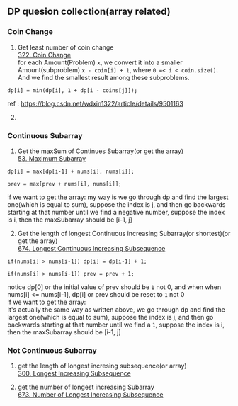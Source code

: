 ## DP quesion collection(array related)
### Coin Change
1. Get least number of coin change  
[322. Coin Change](https://leetcode.com/problems/coin-change/)  
for each Amount(Problem) `x`, we convert it into a smaller Amount(subproblem) `x - coin[i] + 1`, where `0 =< i < coin.size()`.
And we find the smallest result among these subproblems.
```
dp[i] = min(dp[i], 1 + dp[i - coins[j]]);
```
ref : https://blog.csdn.net/wdxin1322/article/details/9501163  

2. 


### Continuous Subarray
1. Get the maxSum of Continues Subarray(or get the array)  
[53. Maximum Subarray](https://leetcode.com/problems/maximum-subarray/)
```
dp[i] = max[dp[i-1] + nums[i], nums[i]];
```
```
prev = max[prev + nums[i], nums[i]];
```
if we want to get the array:
my way is we go through dp and find the largest one(which is equal to sum), suppose the index is j, 
and then go backwards starting at that number until we find a negative number, suppose the index is i,
then the maxSubarray should be [i-1, j]

2. Get the length of longest Continuous increasing Subarray(or shortest)(or get the array)  
[674. Longest Continuous Increasing Subsequence](https://leetcode.com/problems/longest-continuous-increasing-subsequence/)
```
if(nums[i] > nums[i-1]) dp[i] = dp[i-1] + 1;
```
```
if(nums[i] > nums[i-1]) prev = prev + 1;
```
notice dp[0] or the initial value of prev should be `1` not 0, and when when nums[i] <= nums[i-1], dp[i] or prev should be reset to `1` not 0  
if we want to get the array:  
It's actually the same way as written above, we go through dp and find the largest one(which is equal to sum), suppose the index is j, 
and then go backwards starting at that number until we find a `1`, suppose the index is i,
then the maxSubarray should be [i-1, j]


### Not Continuous Subarray
1. get the length of longest incresing subsequence(or array)  
[300. Longest Increasing Subsequence](https://leetcode.com/problems/longest-increasing-subsequence/)

2. get the number of longest increasing Subarray  
[673. Number of Longest Increasing Subsequence](https://leetcode.com/problems/number-of-longest-increasing-subsequence/)


